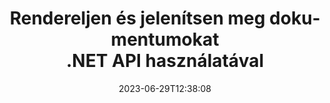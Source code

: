---
############################# Static ##########################
layout: "landing"
date: 2023-06-29T12:38:08
draft: false

lang: hu
product: "Viewer"
product_tag: "viewer"
platform: ".NET"
platform_tag: "net"

############################# Drop-down ############################
supported_platforms:
  items:
    # supported_platforms loop
    - title: ".NET"
      tag: "net"
    # supported_platforms loop
    - title: "Java"
      tag: "java"
    # supported_platforms loop
    - title: "Node.js"
      tag: "nodejs-java" 

############################# Head ############################
head_title: ".NET dokumentumnézegető API, PDF Word Excel kép HTML diagram megjelenítése"
head_description: "C# ASP.NET fájlnézegető és renderelő API. PDF-megjelenítő, Word-nézegető, Excel-nézegető, Képnézegető, HTML-nézegető és E-mail-nézegető funkciók hozzáadása a .NET-alkalmazásokhoz."

############################# Header ##########################
title: "Rendereljen és jelenítsen meg dokumentumokat<br>.NET API használatával"
description: "Hatékony Viewer API több mint 180 dokumentumformátum megjelenítéséhez PDF, HTML és kép formátumban, sokoldalú konfigurációs lehetőségekkel."
words:
  for: "for"

actions:
  main: "Ingyenes NuGet letöltés"
  main_link: "https://www.nuget.org/packages/GroupDocs.Viewer"
  alt: "Engedélyezés"
  alt_link: "https://purchase.groupdocs.com/pricing/viewer/net"
  title: "Készen áll az indulásra?"
  description: "Próbálja ki ingyenesen a GroupDocs.Viewer funkcióit, vagy kérjen licencet"

release:
  title: "{0} verzió megjelent"
  notes: "Tekintse újdonságokat"
  downloads: "Letöltések"
  link: "https://releases.groupdocs.com/viewer/net/release-notes/latest/"

code:
  title: "PDF fájlok renderelése C#-ban"
  more: "További példák"
  more_link: "https://github.com/groupdocs-viewer/GroupDocs.Viewer-for-.NET"
  install: "dotnet add package GroupDocs.Viewer"
  content: |
    ```csharp {style=abap}   
    // Töltse be a forrás PDF-fájlt
    using (var viewer = new Viewer("resume.pdf"))
    {
        // Állítsa be a kimeneti HTML-beállításokat
        var viewOptions = 
        HtmlViewOptions.ForEmbeddedResources("page{0}.html");
        
        // Rendereljen PDF-et HTML-be        
        viewer.View(viewOptions);
    }
    ```

############################# Overview ############################
overview:
  enable: true
  title: "GroupDocs.Viewer egy pillanat alatt"
  description: "API dokumentumok, diák, diagramok és sok más dokumentumtípus renderelésére, megjelenítésére, konvertálására .NET alkalmazásokban"
  features:
    # feature loop
    - title: "Tekintse meg a dokumentumokat hatékonyan és megbízhatóan"
      content: "A GroupDocs.Viewer API segítségével bármilyen támogatott formátumú dokumentumokat hatékonyan renderelhet HTML, JPEG, PNG és PDF formátumba, rugalmas és hatékony opciókkal, miközben megőrzi a tartalom és a dokumentumstruktúra integritását. A GroupDocs.Viewer támogatja a .NET Framework 4.6.2-t és a .NET 6.0-t, Windows és Linux platformokon működik."

    # feature loop
    - title: "A legtöbb népszerű fájl- és dokumentumformátum támogatott"
      content: "Támogatjuk a több mint 180 legnépszerűbb fájl- és dokumentumformátum renderelését, beleértve a Word, Excel, PDF, PowerPoint, OpenDocument formátumcsaládot, archívumokat, raszteres és vektorképeket, e-könyveket, programozási nyelveket és jelöléseket, valamint sok más fájltípust, beleértve a titkosított fájlokat is. jelszavas védelemmel ellátott fájlokat."

    # feature loop
    - title: "Testreszabható kimenet"
      content: "A GroupDocs.Viewer nem csak a dokumentum megjelenítését teszi lehetővé, hanem annak szabályozását is, hogy pontosan hogyan, a dokumentum mely részei jelenjenek meg vagy most, hogyan jelenjenek meg, és különböző átalakításokat alkalmazzon a renderelt kimenetre."

    # feature loop
    - title: "UI az ASP.NET Core számára"
      content: "Nyílt forráskódú UI-csomagot biztosítunk az ASP.NET Core-hoz, amely néhány perc alatt hozzáadható projektjéhez. A Viewer.UI csomag egy Angular alapú webes felhasználói felületet tartalmaz, és hasznos API-kat és adattárolási szolgáltatókat biztosít."

############################# Platforms ############################
platforms:
  enable: true
  title: "Platformfüggetlenség"
  description: "A GroupDocs.Viewer for .NET a következő operációs rendszereket, keretrendszereket és csomagkezelőket támogatja"
  items:
    # platform loop
    - title: "Amazon"
      image: "amazon"
    # platform loop
    - title: "Docker"
      image: "docker"
    # platform loop
    - title: "Azure"
      image: "azure"
    # platform loop
    - title: "VS Code"
      image: "vs_code"
    # platform loop
    - title: "ReSharper"
      image: "resharper"
    # platform loop
    - title: "macOS"
      image: "finder"
    # platform loop
    - title: "Linux"
      image: "linux"
    # platform loop
    - title: "NuGet"
      image: "nuget"

############################# File formats ############################
formats:
  enable: true
  title: "Támogatott fájlformátumok"
  description: |
    A GroupDocs.Viewer for .NET a következő [fájlformátumokkal](https://docs.groupdocs.com/viewer/net/supported-document-formats/) támogatja a műveleteket.
  groups:
    # group loop
    - color: "green"
      content: |
        ### Microsoft Office, OpenDocument és szöveges formátumok
        * **Word:** DOC, DOCX, DOCM, DOT, DOTX, DOTM, RTF, TXT
        * **Excel:** XLS, XLSX, XLSM, XLSB, XLTM, XLT, XLTM, XLTX
        * **PowerPoint:** PPT, PPTX, PPS, PPSX, PPSM, POT, POTM, POTX, PPTM        
        * **Project:** MPP, MPT, MPX
        * **Outlook:** MSG, EML, EMLX, PST, OST
        * **OneNote:** ONE
        * **OpenDocument:** ODT, OTT, ODS, ODP, OTP, OTS, ODG
        * **Fixed Page Layout:** PDF, TEX, XPS, OXPS
        * **e-Books:** EPUB, MOBI, DjVu
        * **Delimiter-Separated Values:** CSV, TSV
    # group loop
    - color: "blue"
      content: |
        ### Képek, grafika és diagramok
        * **Raszteres képek:** BMP, GIF, JPG, PNG, TIFF, WebP, DNG, DIB, Jpeg2000 family
        * **Windows Icon:** ICO
        * **Scalable Vector Graphics:** SVG, CDR, CMX, IGS, SVGZ        
        * **Adobe Photoshop:** PSD, PSB        
        * **Stereo Lithography (3D Printing):** STL        
        * **Medical Imaging:** DICOM
        * **Plotter Documents:** PLT, HPG
        * **Autodesk Design Web Formats:** DWF, DWG
        * **AutoCAD Drawing:** DWT, IFC, STL, CF2        
      # group loop
    - color: "red"
      content: |
        ### Egyéb        
        * **Web:** HTML, MHT, MHTML, XML
        * **Metafile:** WMF, EMF, CGM, EMZ, WMZ
        * **Visio:** VSD, VDX, VSS, VSSX, VSX, VST, VSTX, VTX, VSDX, VDW, VSTM, VSSM, VSDM
        * **Project:** MPP, MPT, MPX
        * **PostScript:** PS, EPS
        * **Levéltár:** ZIP, TAR, BZ2, GZ, RAR, RAR5
        * **Egyéb:** VCF, VCARD, NUMBERS, NSF, OBJ
        * **C/C++/C# Files:** C, CC, C# , CPP, CXX, CS, H, HH, M, MM
        * **Java/JavaScript Files:** JAVA, JS, JSON, PROPERTIES

############################# Features ############################
features:
  enable: true
  title: "GroupDocs.Viewer funkciók"
  description: "Zökkenőmentesen renderelhet, jeleníthet meg és konvertálhat PDF és Office dokumentumokat"

  items:
    # feature loop
    - icon: "viewhtml"
      title: "Dokumentumok megtekintése HTML-ben"
      content: "Bármilyen típusú dokumentumot konvertálhat HTML dokumentummá CSS és SVG segítségével, amely bármely modern webböngészőben megjeleníthető."

    # feature loop
    - icon: "rasterize"
      title: "Raszterizálja a dokumentumokat"
      content: "Raszterezzen bármilyen támogatott dokumentumformátumot a raszterképhez, állítható képformátummal és tömörítési minőséggel."

    # feature loop
    - icon: "sourcecode"
      title: "Rendereljen és jelöljön ki programozási kódokat"
      content: "Az összes népszerű programozási, szkript- és jelölőnyelv támogatása, szintaxisuk elemzésének és kiemelésének képességével."

    # feature loop
    - icon: "convertpdf"
      title: "Konvertálás PDF-be"
      content: "Bármilyen támogatott formátumú dokumentum könnyen konvertálható és PDF-be menthető a beállítható opciókkal."

    # feature loop
    - icon: "transform"
      title: "Transzformációk alkalmazása"
      content: "A kimeneti dokumentum a renderelés során átalakítható - az oldalak elforgathatók és/vagy átrendezhetők, és szöveges vízjel helyezhető el rájuk."

    # feature loop
    - icon: "adjustment"
      title: "HTML kimenet beállítása"
      content: "A GroupDocs.Viewer által generált kimeneti HTML dokumentumok nagyon finoman hangolhatók: adatfolyamba vagy fájlba menthető, külső vagy beágyazott erőforrásokkal, visszahívásokkal és így tovább."

    # feature loop
    - icon: "complex"
      title: "Komplex dokumentumszerkezetek támogatása"
      content: "A GroupDocs.Viewer nem csak az egyes dokumentumokat támogatja, hanem olyan fájlokat is, amelyek belsőleg tartalmazzák a dokumentumok listáját vagy hierarchikus szerkezetét, mint például az e-mail üzenetek mellékletekkel, ZIP archívumok mappákban lévő belső fájlokkal, többoldalas TIFF-képek és így tovább."

    # feature loop
    - icon: "optimization"
      title: "Optimalizálási lehetőségek"
      content: "A GroupDocs.Viewer tartalmaz egy állítható gyorsítótár alrendszert, amely a dokumentumok gyorsítótárazott verzióinak használatával le tudja gyorsítani a betöltési időt. Ezenkívül a különböző formátumokhoz tartozó különféle beállítások lehetővé teszik a dokumentumok bizonyos szükségtelen részeinek vagy aspektusainak kizárását a renderelésből (betűtípusok, rejtett munkalapok, e-mail mellékletek), az általános teljesítmény optimalizálása érdekében"

    # feature loop
    - icon: "passwordprotected"
      title: "Jelszóval védett dokumentumok támogatása"
      content: "A GroupDocs.Viewer lehetővé teszi a különböző típusú titkosított dokumentumok megnyitását: PDF, WordProcessing, Spreadsheet, Presentation és egyéb, jelszó megadásával a betöltési lehetőségek között."

############################# Code samples ############################
code_samples:
  enable: true
  title: "Kódminták"
  description: "A tipikus GroupDocs.Viewer egyes esetei .NET műveletekhez"
  items:
    # code sample loop
    - title: "A DOCX renderelése HTML-be"
      content: |
        A [HtmlViewOptions](https://reference.groupdocs.com/viewer/net/groupdocs.viewer.options/htmlviewoptions/) osztálytulajdonságok lehetővé teszik az átalakítási folyamat vezérlését, erről bővebben [itt](https://docs.groupdocs.com/viewer/net/rendering-to-html/). Például beágyazhat minden külső erőforrást a kimeneti HTML-fájlba, kicsinyítheti a kimeneti fájlt, és optimalizálhatja a nyomtatáshoz.
        {{< landing/code title="C#">}}
        ```csharp {style=abap}
        using GroupDocs.Viewer;
        using GroupDocs.Viewer.Options;
        
        // Példányos néző
        using (Viewer viewer = new Viewer("resume.docx"))
        {
            // Állítsa be a kimeneti HTML-beállításokat
            HtmlViewOptions options = HtmlViewOptions.ForEmbeddedResources();
            
            // A DOCX renderelése HTML formátumban beágyazott erőforrásokkal
            viewer.View(options);
        }
        ```
        {{< /landing/code >}}
    # code sample loop
    - title: "PPTX exportálása PDF-be"
      content: |
        Hozzon létre egy [PdfViewOptions](https://reference.groupdocs.com/viewer/net/groupdocs.viewer.options/pdfviewoptions/) osztálypéldányt, és adja át a [Viewer.View](https://reference.groupdocs.com/viewer/net/groupdocs.viewer/viewer/view/#view) módszerrel konvertálhat egy PowerPoint PPTX fájlt PDF formátumba. A PdfViewOptions osztály tulajdonságai lehetővé teszik az átalakítási folyamat vezérlését. Például védheti a kimeneti PDF-fájlt, átrendezheti az oldalait, és megadhatja a dokumentumképek minőségét. A részletekért tekintse meg a [következő dokumentációs részt](https://docs.groupdocs.com/viewer/net/rendering-to-pdf/).
        {{< landing/code title="C#">}}
        ```csharp {style=abap}   
        using GroupDocs.Viewer;
        using GroupDocs.Viewer.Options;
        
        using (var viewer = new Viewer("presentation.pptx"))
        {
            // Állítsa be a kimeneti PDF-beállításokat       
            var viewOptions = new PdfViewOptions("presentation.pdf");
            
            // PPTX exportálása PDF-be       
            viewer.View(viewOptions);
        }
        ```
        {{< /landing/code >}}
############################# Reviews ############################
# reviews:
# enable: true
# title: "GroupDocs termékértékelések"
# description: "Ne csak szót fogadjon. Tekintse meg, mit mondanak más fejlesztők az API-inkról"

# items:
#   # review loop
#   - title: "GroupDocs.Viewer"
#     content: "Kiváló kiszolgálás és kiváló termékek. Rendkívül segítőkészek és készségesek voltak a GroupDocs.Viewer for .NET megvalósítási folyamata során, nem tudom őket eléggé ajánlani."
#     author: "Martin Lasarga"
#     company: "Product Manager at Axentria ECM by G.S.I."

#   # review loop
#   - title: "GroupDocs.Viewer"
#     content: "A GroupDocs.Viewer for .NET projektben történő megvalósítása és használata után úgy tűnik, hogy nagyon jól működik. Rengeteg dokumentummal teszteltem, és eddig jó. Minden, amit rádobtam, szépen megjelenik, és ugyanolyan jól néz ki, mint egy PDF-nézegetőben vagy MS Word-ben."
#     author: "Mats Oustad"
#     company: "Senior Consultant/Partner at Novanet AS"
---